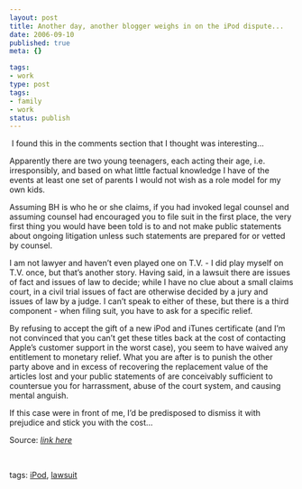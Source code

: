```yaml
---
layout: post
title: Another day, another blogger weighs in on the iPod dispute...
date: 2006-09-10
published: true
meta: {}

tags:
- work
type: post
tags:
- family
- work
status: publish
---
```



 I found this in the comments section that I thought was interesting...

<!-- blockquote  -->

Apparently there are two young teenagers, each acting their age, i.e. irresponsibly, and based on what little factual knowledge I have of the events at least one set of parents I would not wish as a role model for my own kids.



Assuming BH is who he or she claims, if you had invoked legal counsel and assuming counsel had encouraged you to file suit in the first place, the very first thing you would have been told is to  and not make public statements about ongoing litigation unless such statements are prepared for or vetted by counsel.



I am not lawyer and haven’t even played one on T.V. - I did play myself on T.V. once, but that’s another story. Having said, in a lawsuit there are issues of fact and issues of law to decide; while I have no clue about a small claims court, in a civil trial issues of fact are otherwise decided by a jury and issues of law by a judge. I can’t speak to either of these, but there is a third component - when filing suit, you have to ask for a specific relief.



By refusing to accept the gift of a new iPod and iTunes certificate (and I’m not convinced that you can’t get these titles back at the cost of contacting Apple’s customer support in the worst case), you seem to have waived any entitlement to monetary relief. What you are after is to punish the other party above and in excess of recovering the replacement value of the articles lost and your public statements of are conceivably sufficient to countersue you for harrassment, abuse of the court system, and causing mental anguish.



If this case were in front of me, I’d be predisposed to dismiss it with prejudice and stick you with the cost…

<!-- endblockquote  -->

Source: [_link here_](http://stupidevilbastard.com/index/seb/comments/melanie_mccarthy_is_an_asshole)



 



tags: [iPod](http://technorati.com/tag/iPod), [lawsuit](http://technorati.com/tag/lawsuit)

